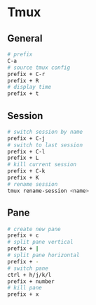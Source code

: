 # Tmux

## General

```bash
# prefix
C-a
# source tmux config
prefix + C-r
prefix + R
# display time
prefix + t
```

## Session

```bash
# switch session by name
prefix + C-j
# switch to last session
prefix + C-l
prefix + L
# kill current session
prefix + C-k
prefix + K
# rename session
tmux rename-session <name>
```

## Pane

```bash
# create new pane
prefix + c
# split pane vertical
prefix + |
# split pane horizontal
prefix + -
# switch pane
ctrl + h/j/k/l
prefix + number
# kill pane
prefix + x
```
